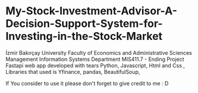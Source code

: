 # My-Stock-Investment-Advisor-A-Decision-Support-System-for-Investing-in-the-Stock-Market
İzmir Bakırçay University Faculty of Economics and Administrative Sciences Management Information Systems Department MIS411.7 - Ending Project
Fastapi web app developed with tears Python, Javascript, Html and Css , Libraries that used is Yfinance, pandas, BeautifulSoup,


If You consider to use it please don't forget to give credit to me : D
